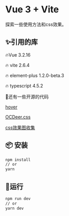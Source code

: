 # Vue 3 + Vite

探索一些使用方法和css效果。

## ✨引用的库

🔥Vue 3.2.16

🔥 vite 2.6.4

🔥 element-plus 1.2.0-beta.3

🔥 typescript 4.5.2

👏还有一些开源的代码

[hover](https://gitee.com/mirrors/hover)

[OCDeer.css](https://gitee.com/mtnlmm/ocdeer)

[css效果图收集](https://gitee.com/qm1989/css_effect_map_collection)

##  📦 安装

```bash
npm install
// or
yarn
```

## 💨运行

```bash
npm run dev
// or
yarn dev
```

